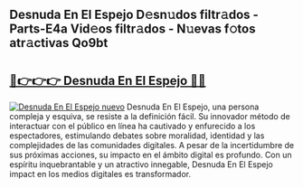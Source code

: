 ## Desnuda En El Espejo D𝚎sn𝚞dos filtr𝚊dos - Parts-E4a Vid𝚎os filtr𝚊dos - N𝚞evas f𝚘tos atr𝚊ctivas Qo9bt

# <h2><a href="http://mb5jvf.tromn.icu/?c=Desnuda+En+El+Espejo">🔗👉👉👉 Desnuda En El Espejo 🔗🔗</a></h2>

[![Desnuda En El Espejo nuevo](https://i.imgur.com/pEAQMta.gif)](http://mb5jvf.tromn.icu/?c=Desnuda+En+El+Espejo)
Desnuda En El Espejo, una persona compleja y esquiva, se resiste a la definición fácil. Su innovador método de interactuar con el público en línea ha cautivado y enfurecido a los espectadores, estimulando debates sobre moralidad, identidad y las complejidades de las comunidades digitales. A pesar de la incertidumbre de sus próximas acciones, su impacto en el ámbito digital es profundo. Con un espíritu inquebrantable y un atractivo innegable, Desnuda En El Espejo impact en los medios digitales es transformador.
